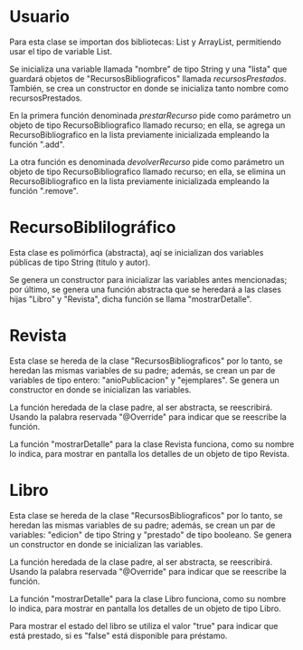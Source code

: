 
# Usuario

Para esta clase se importan dos bibliotecas: List y ArrayList, permitiendo usar el tipo de variable List.

Se inicializa una variable llamada "nombre" de tipo String y una "lista" que guardará objetos de "RecursosBibliograficos" llamada *recursosPrestados*.
También, se crea un constructor en donde se inicializa tanto nombre como recursosPrestados.

En la primera función denominada *prestarRecurso* pide como parámetro un objeto de tipo RecursoBibliografico llamado recurso; en ella, se agrega un RecursoBibliografico en la lista previamente inicializada empleando la función ".add".

La otra función es denominada *devolverRecurso* pide como parámetro un objeto de tipo RecursoBibliografico llamado recurso; en ella, se elimina un RecursoBibliografico en la lista previamente inicializada empleando la función ".remove".

# RecursoBiblilográfico

Esta clase es polimórfica (abstracta), aqí se inicializan dos variables públicas de tipo String (titulo y autor).

Se genera un constructor para inicializar las variables antes mencionadas; por último, se genera una función abstracta que se heredará a las clases hijas "Libro" y "Revista", dicha función se llama "mostrarDetalle".

# Revista

Esta clase se hereda de la clase "RecursosBibliograficos" por lo tanto, se heredan las mismas variables de su padre; además, se crean un par de variables de tipo entero: "anioPublicacion" y "ejemplares". Se genera un constructor en donde se inicializan las variables.

La función heredada de la clase padre, al ser abstracta, se reescribirá. Usando la palabra reservada "@Override" para indicar que se reescribe la función.

La función "mostrarDetalle" para la clase Revista funciona, como su nombre lo indica, para mostrar en pantalla los detalles de un objeto de tipo Revista.

# Libro

Esta clase se hereda de la clase "RecursosBibliograficos" por lo tanto, se heredan las mismas variables de su padre; además, se crean un par de variables: "edicion" de tipo String y "prestado" de tipo booleano. Se genera un constructor en donde se inicializan las variables.

La función heredada de la clase padre, al ser abstracta, se reescribirá. Usando la palabra reservada "@Override" para indicar que se reescribe la función.

La función "mostrarDetalle" para la clase Libro funciona, como su nombre lo indica, para mostrar en pantalla los detalles de un objeto de tipo Libro.

Para mostrar el estado del libro se utiliza el valor "true" para indicar que está prestado, si es "false" está disponible para préstamo.

